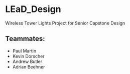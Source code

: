 # LEaD_Design
Wireless Tower Lights Project for Senior Capstone Design

## Teammates:
- Paul Martin
- Kevin Dorscher
- Andrew Butler
- Adrian Beehner
